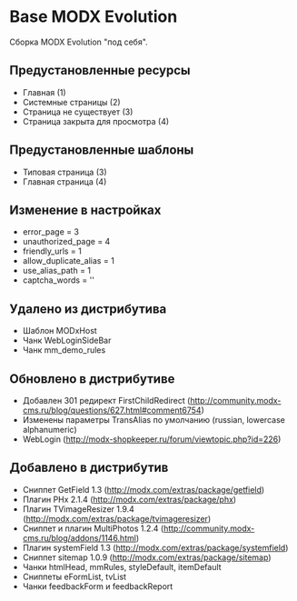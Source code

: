 Base MODX Evolution
===================

Сборка MODX Evolution "под себя".

Предустановленные ресурсы
-------------------------

* Главная (1)
* Системные страницы (2)
* Страница не существует (3)
* Страница закрыта для просмотра (4)

Предустановленные шаблоны
-------------------------

* Типовая страница (3)
* Главная страница (4)

Изменение в настройках
----------------------
* error_page = 3
* unauthorized_page = 4
* friendly_urls = 1
* allow_duplicate_alias = 1
* use_alias_path = 1
* captcha_words = ''

Удалено из дистрибутива
-----------------------

* Шаблон MODxHost
* Чанк WebLoginSideBar
* Чанк mm_demo_rules

Обновлено в дистрибутиве
------------------------

* Добавлен 301 редирект FirstChildRedirect (http://community.modx-cms.ru/blog/questions/627.html#comment6754)
* Изменены параметры TransAlias по умолчанию (russian, lowercase alphanumeric)
* WebLogin (http://modx-shopkeeper.ru/forum/viewtopic.php?id=226)

Добавлено в дистрибутив
-----------------------
* Сниппет GetField 1.3 (http://modx.com/extras/package/getfield)
* Плагин PHx 2.1.4 (http://modx.com/extras/package/phx)
* Плагин TVimageResizer 1.9.4 (http://modx.com/extras/package/tvimageresizer)
* Сниппет и плагин MultiPhotos 1.2.4 (http://community.modx-cms.ru/blog/addons/1146.html)
* Плагин systemField 1.3 (http://modx.com/extras/package/systemfield)
* Сниппет sitemap 1.0.9 (﻿﻿﻿﻿﻿﻿http://modx.com/extras/package/sitemap)
* Чанки htmlHead, mmRules, styleDefault, itemDefault
* Сниппеты eFormList, tvList
* Чанки feedbackForm и feedbackReport

